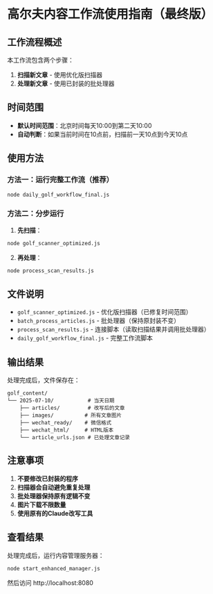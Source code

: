 # 高尔夫内容工作流使用指南（最终版）

## 工作流程概述

本工作流包含两个步骤：
1. **扫描新文章** - 使用优化版扫描器
2. **处理新文章** - 使用已封装的批处理器

## 时间范围

- **默认时间范围**：北京时间每天10:00到第二天10:00
- **自动判断**：如果当前时间在10点前，扫描前一天10点到今天10点

## 使用方法

### 方法一：运行完整工作流（推荐）
```bash
node daily_golf_workflow_final.js
```

### 方法二：分步运行

1. **先扫描**：
```bash
node golf_scanner_optimized.js
```

2. **再处理**：
```bash
node process_scan_results.js
```

## 文件说明

- `golf_scanner_optimized.js` - 优化版扫描器（已修复时间范围）
- `batch_process_articles.js` - 批处理器（保持原封装不变）
- `process_scan_results.js` - 连接脚本（读取扫描结果并调用批处理器）
- `daily_golf_workflow_final.js` - 完整工作流脚本

## 输出结果

处理完成后，文件保存在：
```
golf_content/
└── 2025-07-10/           # 当天日期
    ├── articles/         # 改写后的文章
    ├── images/          # 所有文章图片
    ├── wechat_ready/    # 微信格式
    ├── wechat_html/     # HTML版本
    └── article_urls.json # 已处理文章记录
```

## 注意事项

1. **不要修改已封装的程序**
2. **扫描器会自动避免重复处理**
3. **批处理器保持原有逻辑不变**
4. **图片下载不限数量**
5. **使用原有的Claude改写工具**

## 查看结果

处理完成后，运行内容管理服务器：
```bash
node start_enhanced_manager.js
```
然后访问 http://localhost:8080